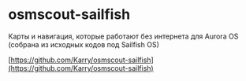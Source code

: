 osmscout-sailfish
===================

Карты и навигация, которые работают без интернета для Aurora OS (собрана из исходных кодов под Sailfish OS)

[https://github.com/Karry/osmscout-sailfish](https://github.com/Karry/osmscout-sailfish)
